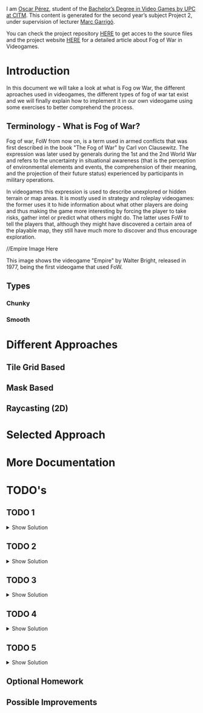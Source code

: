 I am [Oscar Pérez](https://www.linkedin.com/in/oscar-pérez-martín-94a3a5196/), student of the [Bachelor’s Degree in
Video Games by UPC at CITM](https://www.citm.upc.edu/ing/estudis/graus-videojocs/). This content is generated for the second year’s
subject Project 2, under supervision of lecturer [Marc Garrigó](https://www.linkedin.com/in/mgarrigo/).

You can check the project repository [HERE](https://github.com/oscarpm5/Fog-of-War---Research-Project) to get acces to the source files and the project website [HERE](https://oscarpm5.github.io/Fog-of-War---Research-Project/) for a detailed article about Fog of War in Videogames.

# Introduction
In this document we will take a look at what is Fog ow War, the different aproaches used in videogames, the different types of fog of war tat exist and we will finally explain how to implement it in our own videogame using some exercises to better comprehend the process.

## Terminology - What is Fog of War?
Fog of war, FoW from now on, is a term used in armed conflicts that was first described in the book "The Fog of War" by Carl von Clausewitz. The expression was later used by generals during the 1st and the 2nd World War and refers to the uncertainty in situational awareness (that is the perception of environmental elements and events, the comprehension of their meaning, and the projection of their future status) experienced by participants in military operations.

In videogames this expression is used to describe unexplored or hidden terrain or map areas. It is mostly used in strategy and roleplay videogames: the former uses it to hide information about what other players are doing and thus making the game more interesting by forcing the player to take risks, gather intel or predict what others might do. The latter uses FoW to tell the players that, although they might have discovered a certain area of the playable map, they still have much more to discover and thus encourage exploration.

//Empire Image Here

This image shows the videogame "Empire" by Walter Bright, released in 1977, being the first videogame that used FoW.

## Types
### Chunky
### Smooth


# Different Approaches
## Tile Grid Based
## Mask Based
## Raycasting (2D)


# Selected Approach


# More Documentation


# TODO's
## TODO 1

<details>
  <summary>Show Solution</summary>

</details>

## TODO 2

<details>
  <summary>Show Solution</summary>

</details>

## TODO 3

<details>
  <summary>Show Solution</summary>

</details>

## TODO 4

<details>
  <summary>Show Solution</summary>

</details>

## TODO 5

<details>
  <summary>Show Solution</summary>

</details>

## Optional Homework
## Possible Improvements
